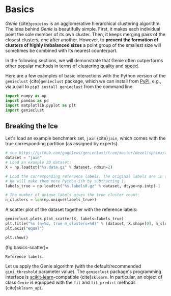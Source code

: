 



# Basics

*Genie* {cite}`genieins` is an agglomerative hierarchical clustering
algorithm. The idea behind *Genie* is beautifully simple. First, it makes each
individual point the sole member of its own cluster. Then, it keeps merging pairs
of the closest clusters, one after another. However, to **prevent
the formation of clusters of highly imbalanced sizes** a point group of the
smallest size will sometimes be combined with its nearest counterpart.

In the following sections, we will demonstrate that Genie often outperforms
other popular methods in terms of clustering [quality](benchmarks_ar)
and [speed](timings).

Here are a few examples of basic interactions with the Python version
of the `genieclust` {cite}`genieclust` package,
which we can install from [PyPI](https://pypi.org/project/genieclust/), e.g.,
via a call to `pip3 install genieclust` from the command line.




``` python
import numpy as np
import pandas as pd
import matplotlib.pyplot as plt
import genieclust
```





## Breaking the Ice

Let's load an example benchmark set, `jain` {cite}`jain`, which  comes
with the true corresponding partition (as assigned by experts).


``` python
# see https://github.com/gagolews/genieclust/tree/master/devel/sphinx/weave
dataset = "jain"
# Load an example 2D dataset:
X = np.loadtxt("%s.data.gz" % dataset, ndmin=2)

# Load the corresponding reference labels. The original labels are in {1,2,..,k}.
# We will make them more Python-ish by subtracting 1.
labels_true = np.loadtxt("%s.labels0.gz" % dataset, dtype=np.intp)-1

# The number of unique labels gives the true cluster count:
n_clusters = len(np.unique(labels_true))
```


A scatter plot of the dataset together with the reference labels:


``` python
genieclust.plots.plot_scatter(X, labels=labels_true)
plt.title("%s (n=%d, true n_clusters=%d)" % (dataset, X.shape[0], n_clusters))
plt.axis("equal")
```

``` python
plt.show()
```

(fig:basics-scatter)=
```{figure} basics-figures/basics-scatter-1.*
Reference labels.
```

Let us apply the Genie algorithm (with the default/recommended
`gini_threshold` parameter value). The `genieclust` package's programming
interface is [scikit-learn](https://scikit-learn.org/)-compatible {cite}`sklearn`.
In particular, an object of class `Genie` is equipped with the
`fit` and `fit_predict` methods {cite}`sklearn_api`.





























